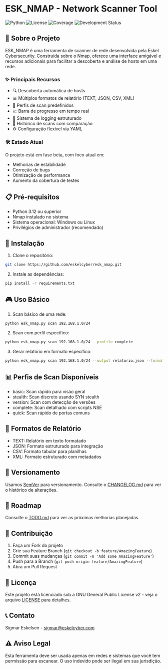 # ESK_NMAP - Network Scanner Tool

![Python](https://img.shields.io/badge/Python-3.12%2B-blue.svg)
![License](https://img.shields.io/badge/License-GPL%20v2-blue.svg)
![Coverage](https://img.shields.io/badge/Coverage-70%25-yellow.svg)
![Development Status](https://img.shields.io/badge/Status-Beta-yellow.svg)

## 🚀 Sobre o Projeto

ESK_NMAP é uma ferramenta de scanner de rede desenvolvida pela Eskel Cybersecurity. Construída sobre o Nmap, oferece uma interface amigável e recursos adicionais para facilitar a descoberta e análise de hosts em uma rede.

### ✨ Principais Recursos

- 🔍 Descoberta automática de hosts
- 📊 Múltiplos formatos de relatório (TEXT, JSON, CSV, XML)
- 🎯 Perfis de scan predefinidos
- 📈 Barra de progresso em tempo real
- 📝 Sistema de logging estruturado
- 🔄 Histórico de scans com comparação
- ⚙️ Configuração flexível via YAML

### 🛠️ Estado Atual

O projeto está em fase beta, com foco atual em:
- Melhorias de estabilidade
- Correção de bugs
- Otimização de performance
- Aumento da cobertura de testes

## 📋 Pré-requisitos

- Python 3.12 ou superior
- Nmap instalado no sistema
- Sistema operacional: Windows ou Linux
- Privilégios de administrador (recomendado)

## 🔧 Instalação

1. Clone o repositório:
```bash
git clone https://github.com/eskelcyber/esk_nmap.git
```

2. Instale as dependências:
```bash
pip install -r requirements.txt
```

## 🎮 Uso Básico

1. Scan básico de uma rede:
```bash
python esk_nmap.py scan 192.168.1.0/24
```

2. Scan com perfil específico:
```bash
python esk_nmap.py scan 192.168.1.0/24 --profile complete
```

3. Gerar relatório em formato específico:
```bash
python esk_nmap.py scan 192.168.1.0/24 --output relatorio.json --format json
```

## 📊 Perfis de Scan Disponíveis

- basic: Scan rápido para visão geral
- stealth: Scan discreto usando SYN stealth
- version: Scan com detecção de versões
- complete: Scan detalhado com scripts NSE
- quick: Scan rápido de portas comuns

## 📝 Formatos de Relatório

- TEXT: Relatório em texto formatado
- JSON: Formato estruturado para integração
- CSV: Formato tabular para planilhas
- XML: Formato estruturado com metadados

## 🔄 Versionamento

Usamos [SemVer](http://semver.org/) para versionamento.
Consulte o [CHANGELOG.md](CHANGELOG.md) para ver o histórico de alterações.

## 🎯 Roadmap

Consulte o [TODO.md](TODO.md) para ver as próximas melhorias planejadas.

## 🤝 Contribuição

1. Faça um Fork do projeto
2. Crie sua Feature Branch (`git checkout -b feature/AmazingFeature`)
3. Commit suas mudanças (`git commit -m 'Add some AmazingFeature'`)
4. Push para a Branch (`git push origin feature/AmazingFeature`)
5. Abra um Pull Request

## 📜 Licença

Este projeto está licenciado sob a GNU General Public License v2 - veja o arquivo [LICENSE](LICENSE) para detalhes.

## 📞 Contato

Sigmar Eskelsen - sigmar@eskelcyber.com

## ⚠️ Aviso Legal

Esta ferramenta deve ser usada apenas em redes e sistemas que você tem permissão para escanear. O uso indevido pode ser ilegal em sua jurisdição.
